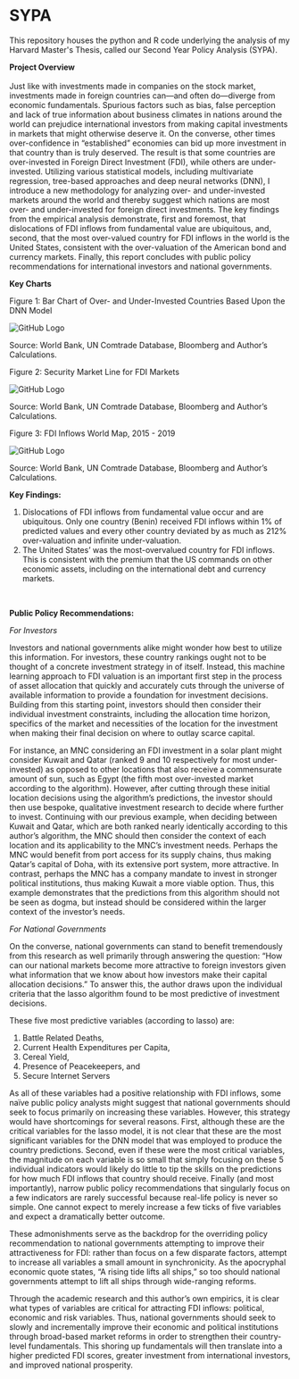 # SYPA
This repository houses the python and R code underlying the analysis of my Harvard Master's Thesis, called our Second Year Policy Analysis (SYPA).

**Project Overview** <br>
<br>
Just like with investments made in companies on the stock market, investments made in foreign countries can—and often do—diverge from economic fundamentals. Spurious factors such as bias, false perception and lack of true information about business climates in nations around the world can prejudice international investors from making capital investments in markets that might otherwise deserve it. On the converse, other times over-confidence in “established” economies can bid up more investment in that country than is truly deserved. The result is that some countries are over-invested in Foreign Direct Investment (FDI), while others are under-invested. Utilizing various statistical models, including multivariate regression, tree-based approaches and deep neural networks (DNN), I introduce a new methodology for analyzing over- and under-invested markets around the world and thereby suggest which nations are most over- and under-invested for foreign direct investments. The key findings from the empirical analysis demonstrate, first and foremost, that dislocations of FDI inflows from fundamental value are ubiquitous, and, second, that the most over-valued country for FDI inflows in the world is the United States, consistent with the over-valuation of the American bond and currency markets. Finally, this report concludes with public policy recommendations for international investors and national governments.

**Key Charts** <br>

Figure 1: Bar Chart of Over- and Under-Invested Countries Based Upon the DNN Model

![GitHub Logo](https://github.com/jschneids13/SYPA/blob/master/3_Outputs/Results/Predicted%20FDI%20by%20Country%2C%20Avg%20Value%202015-2019.jpg)

Source: World Bank, UN Comtrade Database, Bloomberg and Author’s Calculations.

Figure 2: Security Market Line for FDI Markets

![GitHub Logo](https://github.com/jschneids13/SYPA/blob/master/3_Outputs/Results/Actual%20Vs%20Predicted%20FDI%20by%20Country%2C%20Avg%20Value%202015-2019.jpg)

Source: World Bank, UN Comtrade Database, Bloomberg and Author’s Calculations.

Figure 3: FDI Inflows World Map, 2015 - 2019

![GitHub Logo](https://github.com/jschneids13/SYPA/blob/master/3_Outputs/Results/FDI%20Valuation%20Map.png)
 
Source: World Bank, UN Comtrade Database, Bloomberg and Author’s Calculations.


**Key Findings:** <br>
1.	Dislocations of FDI inflows from fundamental value occur and are ubiquitous. Only one country (Benin) received FDI inflows within 1% of predicted values and every other country deviated by as much as 212% over-valuation and infinite under-valuation.
2.	The United States’ was the most-overvalued country for FDI inflows. This is consistent with the premium that the US commands on other economic assets, including on the international debt and currency markets.
<br>

**Public Policy Recommendations:** <br>

*For Investors* <br>

Investors and national governments alike might wonder how best to utilize this information. For investors, these country rankings ought not to be thought of a concrete investment strategy in of itself. Instead, this machine learning approach to FDI valuation is an important first step in the process of asset allocation that quickly and accurately cuts through the universe of available information to provide a foundation for investment decisions. Building from this starting point, investors should then consider their individual investment constraints, including the allocation time horizon, specifics of the market and necessities of the location for the investment when making their final decision on where to outlay scarce capital. 

For instance, an MNC considering an FDI investment in a solar plant might consider Kuwait and Qatar (ranked 9 and 10 respectively for most under-invested) as opposed to other locations that also receive a commensurate amount of sun, such as Egypt (the fifth most over-invested market according to the algorithm). However, after cutting through these initial location decisions using the algorithm’s predictions, the investor should then use bespoke, qualitative investment research to decide where further to invest. Continuing with our previous example, when deciding between Kuwait and Qatar, which are both ranked nearly identically according to this author’s algorithm, the MNC should then consider the context of each location and its applicability to the MNC’s investment needs. Perhaps the MNC would benefit from port access for its supply chains, thus making Qatar’s capital of Doha, with its extensive port system, more attractive. In contrast, perhaps the MNC has a company mandate to invest in stronger political institutions, thus making Kuwait a more viable option. Thus, this example demonstrates that the predictions from this algorithm should not be seen as dogma, but instead should be considered within the larger context of the investor’s needs.

*For National Governments*

On the converse, national governments can stand to benefit tremendously from this research as well primarily through answering the question: “How can our national markets become more attractive to foreign investors given what information that we know about how investors make their capital allocation decisions.” To answer this, the author draws upon the individual criteria that the lasso algorithm found to be most predictive of investment decisions. 

These five most predictive variables (according to lasso) are: 
1.	Battle Related Deaths, 
2.	Current Health Expenditures per Capita, 
3.	Cereal Yield, 
4.	Presence of Peacekeepers, and 
5.	Secure Internet Servers

As all of these variables had a positive relationship with FDI inflows, some naïve public policy analysts might suggest that national governments should seek to focus primarily on increasing these variables. However, this strategy would have shortcomings for several reasons. First, although these are the critical variables for the lasso model, it is not clear that these are the most significant variables for the DNN model that was employed to produce the country predictions. Second, even if these were the most critical variables, the magnitude on each variable is so small that simply focusing on these 5 individual indicators would likely do little to tip the skills on the predictions for how much FDI inflows that country should receive. Finally (and most importantly), narrow public policy recommendations that singularly focus on a few indicators are rarely successful because real-life policy is never so simple. One cannot expect to merely increase a few ticks of five variables and expect a dramatically better outcome.

These admonishments serve as the backdrop for the overriding policy recommendation to national governments attempting to improve their attractiveness for FDI: rather than focus on a few disparate factors, attempt to increase all variables a small amount in synchronicity. As the apocryphal economic quote states, “A rising tide lifts all ships,” so too should national governments attempt to lift all ships through wide-ranging reforms. 

Through the academic research and this author’s own empirics, it is clear what types of variables are critical for attracting FDI inflows: political, economic and risk variables. Thus, national governments should seek to slowly and incrementally improve their economic and political institutions through broad-based market reforms in order to strengthen their country-level fundamentals. This shoring up fundamentals will then translate into a higher predicted FDI scores, greater investment from international investors, and improved national prosperity.







